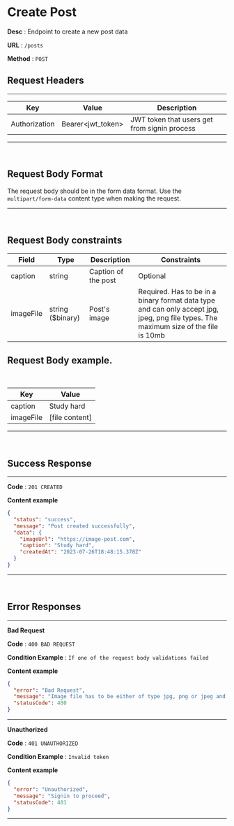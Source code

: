 # Create Post

**Desc** : Endpoint to create a new post data

**URL** : `/posts`

**Method** : `POST`

## **Request Headers**

---

| Key           | Value             | Description                                  |
| ------------- | ----------------- | -------------------------------------------- |
| Authorization | Bearer<jwt_token> | JWT token that users get from signin process |

---

<br/>

## **Request Body Format**

The request body should be in the form data format. Use the `multipart/form-data` content type when making the request.

---

<br/>

## **Request Body constraints**

| Field     | Type             | Description         | Constraints                                                                                                                          |
| --------- | ---------------- | ------------------- | ------------------------------------------------------------------------------------------------------------------------------------ |
| caption   | string           | Caption of the post | Optional                                                                                                                             |
| imageFile | string ($binary) | Post's image        | Required. Has to be in a binary format data type and can only accept jpg, jpeg, png file types. The maximum size of the file is 10mb |

## **Request Body example**.

<br/>

| Key       | Value          |
| --------- | -------------- |
| caption   | Study hard     |
| imageFile | [file content] |

---

<br/>

## **Success Response**

---

**Code** : `201 CREATED`

**Content example**

```json
{
  "status": "success",
  "message": "Post created successfully",
  "data": {
    "imageUrl": "https://image-post.com",
    "caption": "Study hard",
    "createdAt": "2023-07-26T18:48:15.378Z"
  }
}
```

---

<br/>

## **Error Responses**

---

**Bad Request**

**Code** : `400 BAD REQUEST`

**Condition Example** : `If one of the request body validations failed`

**Content example**

```json
{
  "error": "Bad Request",
  "message": "Image file has to be either of type jpg, png or jpeg and it's file size cannot be more than 10 MB",
  "statusCode": 400
}
```

---

**Unauthorized**

**Code** : `401 UNAUTHORIZED`

**Condition Example** : `Invalid token`

**Content example**

```json
{
  "error": "Unauthorized",
  "message": "Signin to proceed",
  "statusCode": 401
}
```

---
